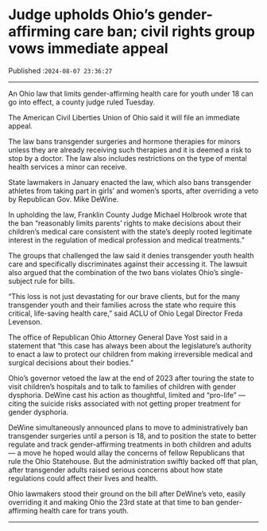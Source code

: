 # Judge upholds Ohio’s gender-affirming care ban; civil rights group vows immediate appeal

Published :`2024-08-07 23:36:27`

---

An Ohio law that limits gender-affirming health care for youth under 18 can go into effect, a county judge ruled Tuesday.

The American Civil Liberties Union of Ohio said it will file an immediate appeal.

The law bans transgender surgeries and hormone therapies for minors unless they are already receiving such therapies and it is deemed a risk to stop by a doctor. The law also includes restrictions on the type of mental health services a minor can receive.

State lawmakers in January enacted the law, which also bans transgender athletes from taking part in girls’ and women’s sports, after overriding a veto by Republican Gov. Mike DeWine.

In upholding the law, Franklin County Judge Michael Holbrook wrote that the ban “reasonably limits parents’ rights to make decisions about their children’s medical care consistent with the state’s deeply rooted legitimate interest in the regulation of medical profession and medical treatments.”

The groups that challenged the law said it denies transgender youth health care and specifically discriminates against their accessing it. The lawsuit also argued that the combination of the two bans violates Ohio’s single-subject rule for bills.

“This loss is not just devastating for our brave clients, but for the many transgender youth and their families across the state who require this critical, life-saving health care,” said ACLU of Ohio Legal Director Freda Levenson.

The office of Republican Ohio Attorney General Dave Yost said in a statement that “this case has always been about the legislature’s authority to enact a law to protect our children from making irreversible medical and surgical decisions about their bodies.”

Ohio’s governor vetoed the law at the end of 2023 after touring the state to visit children’s hospitals and to talk to families of children with gender dysphoria. DeWine cast his action as thoughtful, limited and “pro-life” — citing the suicide risks associated with not getting proper treatment for gender dysphoria.

DeWine simultaneously announced plans to move to administratively ban transgender surgeries until a person is 18, and to position the state to better regulate and track gender-affirming treatments in both children and adults — a move he hoped would allay the concerns of fellow Republicans that rule the Ohio Statehouse. But the administration swiftly backed off that plan, after transgender adults raised serious concerns about how state regulations could affect their lives and health.

Ohio lawmakers stood their ground on the bill after DeWine’s veto, easily overriding it and making Ohio the 23rd state at that time to ban gender-affirming health care for trans youth.

---

